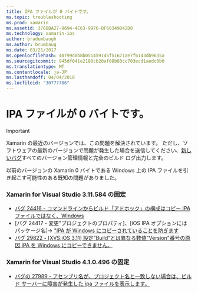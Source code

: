 ```yaml
---
title: IPA ファイルが 0 バイトです。
ms.topic: troubleshooting
ms.prod: xamarin
ms.assetid: 376BBA27-8694-4E63-9976-BF60349D42D8
ms.technology: xamarin-ios
author: bradumbaugh
ms.author: brumbaug
ms.date: 03/21/2017
ms.openlocfilehash: 40799d0b8b051459145f51671ae7f6143db9635a
ms.sourcegitcommit: 945df041e2180cb20af08b83cc703ecd1aedc6b0
ms.translationtype: MT
ms.contentlocale: ja-JP
ms.lasthandoff: 04/04/2018
ms.locfileid: "30777786"
---
```

# <a name="ipa-file-is-0-bytes"></a>IPA ファイルが 0 バイトです。

> [!IMPORTANT]
> Xamarin の最近のバージョンでは、この問題を解決されています。 ただし、ソフトウェアの最新のバージョンで問題が発生した場合を送信してください、[新しいバグ](~/cross-platform/troubleshooting/questions/howto-file-bug.md)すべてのバージョン管理情報と完全のビルド ログ出力します。



以前のバージョンの Xamarin 0 バイトである Windows 上の IPA ファイルを引き起こす可能性のある既知の問題がありました。 

### <a name="fixed-in-xamarin-for-visual-studio-311584"></a>Xamarin for Visual Studio 3.11.584 の固定 
- [バグ 24416 - コマンドラインからビルド「アドホック」の構成はコピー IPA ファイルではなく、Windows](https://bugzilla.xamarin.com/show_bug.cgi?id=24416)
- [バグ 24417 - 変更"プロジェクトのプロパティ]、[iOS IPA オプションにはパッケージ名]-> ["IPA が Windows にコピーされていることを防ぎます](https://bugzilla.xamarin.com/show_bug.cgi?id=24417)
- [バグ 29822 - [XVS.iOS 3.11] 設定"Build"とは異なる数値"Version"番号の原因 IPA を Windows にコピーできません。](https://bugzilla.xamarin.com/show_bug.cgi?id=29822)

### <a name="fixed-in-xamarin-for-visual-studio-410496"></a>Xamarin for Visual Studio 4.1.0.496 の固定
- [バグの 27989 - アセンブリ名が、プロジェクト名と一致しない場合は、ビルド サーバーに障害が発生した ipa ファイルを表示します。](https://bugzilla.xamarin.com/show_bug.cgi?id=27989)

